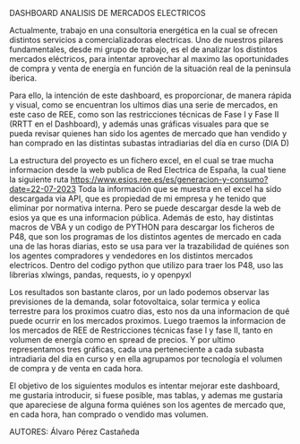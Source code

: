 DASHBOARD ANALISIS DE MERCADOS ELECTRICOS

Actualmente, trabajo en una consultoria energética en la cual se ofrecen distintos servicios a comercializadoras electricas. Uno de nuestros pilares fundamentales, desde mi grupo de trabajo, es el de analizar los distintos mercados eléctricos, para intentar aprovechar al maximo las oportunidades de compra y venta de energía en función de la situación real de la peninsula iberica. 

Para ello, la intención de este dashboard, es proporcionar, de manera rápida y visual, como se encuentran los ultimos dias una serie de mercados, en este caso de REE, como son las restricciones técnicas de Fase I y Fase II (RRTT en el Dashboard), y además unas gráficas visuales para que se pueda revisar quienes han sido los agentes de mercado que han vendido y han comprado en las distintas subastas intradiarias del día en curso (DIA D)

La estructura del proyecto es un fichero excel, en el cual se trae mucha informacion desde la web publica de Red Electrica de España, la cual tiene la siguiente ruta https://www.esios.ree.es/es/generacion-y-consumo?date=22-07-2023 
Toda la información que se muestra en el excel ha sido descargada via API, que es propiedad de mi empresa y he tenido que eliminar por normativa interna. Pero se puede descargar desde la web de esios ya que es una informacion pública. 
Además de esto, hay distintas macros de VBA y un codigo de PYTHON para descargar los ficheros de P48, que son los programas de los distintos agentes de mercado en cada una de las horas diarias, esto se usa para ver la trazabilidad de quiénes son los agentes compradores y vendedores en los distintos mercados electricos. 
Dentro del codigo python que utilizo para traer los P48, uso las librerias xlwings, pandas, requests, io y openpyxl

Los resultados son bastante claros, por un lado podemos observar las previsiones de la demanda, solar fotovoltaica, solar termica y eolica terrestre para los proximos cuatro dias, esto nos da una informacion de qué puede ocurrir en los mercados proximos. 
Luego traemos la informacion de los mercados de REE de Restricciones técnicas fase I y fase II, tanto en volumen de energía como en spread de precios. Y por ultimo representamos tres gráficas, cada una perteneciente a cada subasta intradiaria del dia en curso y en ella agrupamos por tecnología el volumen de compra y de venta en cada hora. 

El objetivo de los siguientes modulos es intentar mejorar este dashboard, me gustaria introducir, si fuese posible, mas tablas, y ademas me gustaria que apareciese de alguna forma quiénes son los agentes de mercado que, en cada hora, han comprado o vendido mas volumen. 

AUTORES: Álvaro Pérez Castañeda
